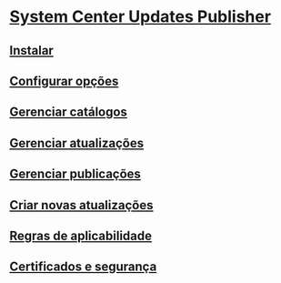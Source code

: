 # [System Center Updates Publisher](updates-publisher.md)
## [Instalar](install-updates-publisher.md)
## [Configurar opções](updates-publisher-options.md)
## [Gerenciar catálogos](updates-publisher-catalogs.md)
## [Gerenciar atualizações](manage-updates-with-updates-publisher.md)
## [Gerenciar publicações](updates-publisher-publications.md)
## [Criar novas atualizações](create-updates-with-updates-publisher.md)
## [Regras de aplicabilidade](updates-publisher-applicability-rules.md)
## [Certificados e segurança](updates-publisher-security.md)
